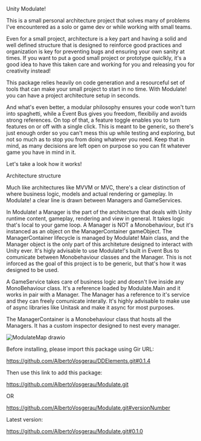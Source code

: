 Unity Modulate!

This is a small personal architecture project that solves many of problems I've encountered as a solo or game dev or while working with small teams.

Even for a small project, architecture is a key part and having a solid and well defined structure that is designed to reinforce good practices and organization is key for preventing bugs and ensuring your own sanity at times.
If you want to put a good small project or prototype quiclkly, it's a good idea to have this taken care and working for you and releasing you for creativity instead!

This package relies heavily on code generation and a resourceful set of tools that can make your small project to start in no time.
With Modulate! you can have a project architecture setup in seconds.

And what's even better, a modular philosophy ensures your code won't turn into spaghetti, while a Event Bus gives you freedom, flexibiliy and avoids strong references. On top of that, a feature toggle enables you to turn features on or off with a single click.
This is meant to be generic, so there's just enough order so you can't mess this up while testing and exploring, but not so much as to stop you from doing whatever you need. Keep that in mind, as many decisions are left open on purpose so you can fit whatever game you have in mind in it.

Let's take a look how it works!


Architecture structure

Much like architectures like MVVM or MVC, there's a clear distinction of where business logic, models and actual rendering or gameplay.
In Modulate! a clear line is drawn between Managers and GameServices.

In Modulate! a Manager is the part of the architecture that deals with Unity runtime content, gameplay, rendering and view in general. It takes logic that's local to your game loop. A Manager is NOT a Monobehaviour, but it's instanced as an object on the ManagerContainer gameObject.
The ManagerContainer lifecycle is managed by Modulate! Main class, and the Manager object is the only part of this architeture designed to interact with Unity ever. It's higly advisable to use Modulate!'s built in Event Bus to comunicate between Monobehaviour classes and the Manager. This is not inforced as the goal of this project is to be generic, but that's how it was designed to be used.

A GameService takes care of business logic and doesn't live inside any MonoBehaviour class. It's a reference loaded by Modulate.Main and it works in pair with a Manager. The Manager has a reference to it's service and they can freely comunicate interally. It's highly advisable to make use of async libraries like Unitask and make it async for most purposes.

The ManagerContainer is a Monobehaviour class that hosts all the Managers. It has a custom inspector designed to nest every manager.



![ModulateMap drawio](https://github.com/user-attachments/assets/7c2c9a98-45cb-495f-a942-62ec9222b607)





Before installing, please import this package using Gir URL:

https://github.com/AlbertoVosgerau/DDElements.git#0.1.4

Then use this link to add this package:

https://github.com/AlbertoVosgerau/Modulate.git

OR

https://github.com/AlbertoVosgerau/Modulate.git#versionNumber

Latest version:

https://github.com/AlbertoVosgerau/Modulate.git#0.1.0
